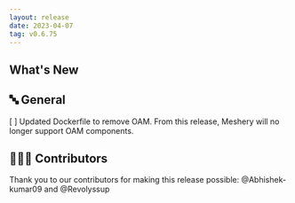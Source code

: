 ```yaml
---
layout: release
date: 2023-04-07
tag: v0.6.75
---
```


## What's New

## 🔤 General

[ ] Updated Dockerfile to remove OAM. From this release, Meshery will no longer support OAM components.

## 👨🏽‍💻 Contributors

Thank you to our contributors for making this release possible:
@Abhishek-kumar09 and @Revolyssup
